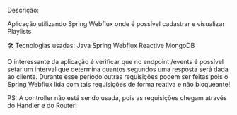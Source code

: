 Descrição:

Aplicação utilizando Spring Webflux onde é possível cadastrar e visualizar Playlists

🛠 Tecnologias usadas:
   Java
   Spring Webflux
   Reactive MongoDB
   
O interessante da aplicação é verificar que no endpoint /events é possível setar um interval que determina quantos segundos uma resposta será dada ao cliente.
Durante esse período outras requisições podem ser feitas pois o Spring Webflux lida com tais requisições de forma reativa e não bloqueante!

PS: A controller não está sendo usada, pois as requisições chegam através do Handler e do Router!
